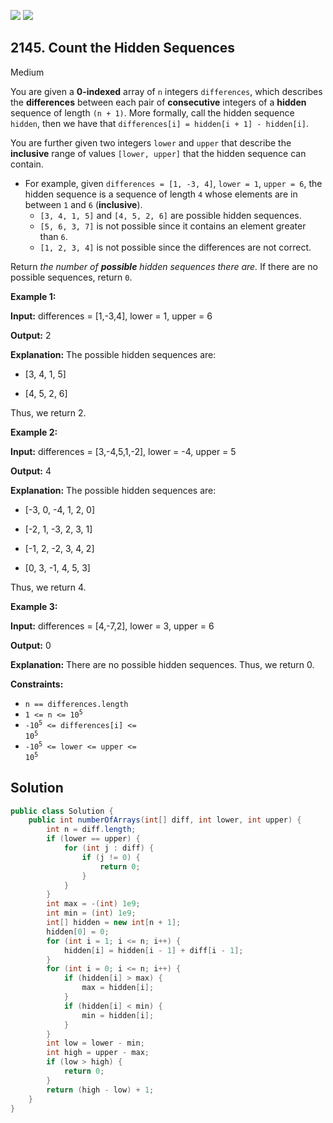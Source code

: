 [![](https://img.shields.io/github/stars/javadev/LeetCode-in-Java?label=Stars&style=flat-square)](https://github.com/javadev/LeetCode-in-Java)
[![](https://img.shields.io/github/forks/javadev/LeetCode-in-Java?label=Fork%20me%20on%20GitHub%20&style=flat-square)](https://github.com/javadev/LeetCode-in-Java/fork)

## 2145\. Count the Hidden Sequences

Medium

You are given a **0-indexed** array of `n` integers `differences`, which describes the **differences** between each pair of **consecutive** integers of a **hidden** sequence of length `(n + 1)`. More formally, call the hidden sequence `hidden`, then we have that `differences[i] = hidden[i + 1] - hidden[i]`.

You are further given two integers `lower` and `upper` that describe the **inclusive** range of values `[lower, upper]` that the hidden sequence can contain.

*   For example, given `differences = [1, -3, 4]`, `lower = 1`, `upper = 6`, the hidden sequence is a sequence of length `4` whose elements are in between `1` and `6` (**inclusive**).
    *   `[3, 4, 1, 5]` and `[4, 5, 2, 6]` are possible hidden sequences.
    *   `[5, 6, 3, 7]` is not possible since it contains an element greater than `6`.
    *   `[1, 2, 3, 4]` is not possible since the differences are not correct.

Return _the number of **possible** hidden sequences there are._ If there are no possible sequences, return `0`.

**Example 1:**

**Input:** differences = [1,-3,4], lower = 1, upper = 6

**Output:** 2

**Explanation:** The possible hidden sequences are: 

- \[3, 4, 1, 5] 

- \[4, 5, 2, 6] 
  
Thus, we return 2.

**Example 2:**

**Input:** differences = [3,-4,5,1,-2], lower = -4, upper = 5

**Output:** 4

**Explanation:** The possible hidden sequences are: 

- \[-3, 0, -4, 1, 2, 0] 

- \[-2, 1, -3, 2, 3, 1] 

- \[-1, 2, -2, 3, 4, 2] 

- \[0, 3, -1, 4, 5, 3] 
  
Thus, we return 4.

**Example 3:**

**Input:** differences = [4,-7,2], lower = 3, upper = 6

**Output:** 0

**Explanation:** There are no possible hidden sequences. Thus, we return 0.

**Constraints:**

*   `n == differences.length`
*   <code>1 <= n <= 10<sup>5</sup></code>
*   <code>-10<sup>5</sup> <= differences[i] <= 10<sup>5</sup></code>
*   <code>-10<sup>5</sup> <= lower <= upper <= 10<sup>5</sup></code>

## Solution

```java
public class Solution {
    public int numberOfArrays(int[] diff, int lower, int upper) {
        int n = diff.length;
        if (lower == upper) {
            for (int j : diff) {
                if (j != 0) {
                    return 0;
                }
            }
        }
        int max = -(int) 1e9;
        int min = (int) 1e9;
        int[] hidden = new int[n + 1];
        hidden[0] = 0;
        for (int i = 1; i <= n; i++) {
            hidden[i] = hidden[i - 1] + diff[i - 1];
        }
        for (int i = 0; i <= n; i++) {
            if (hidden[i] > max) {
                max = hidden[i];
            }
            if (hidden[i] < min) {
                min = hidden[i];
            }
        }
        int low = lower - min;
        int high = upper - max;
        if (low > high) {
            return 0;
        }
        return (high - low) + 1;
    }
}
```